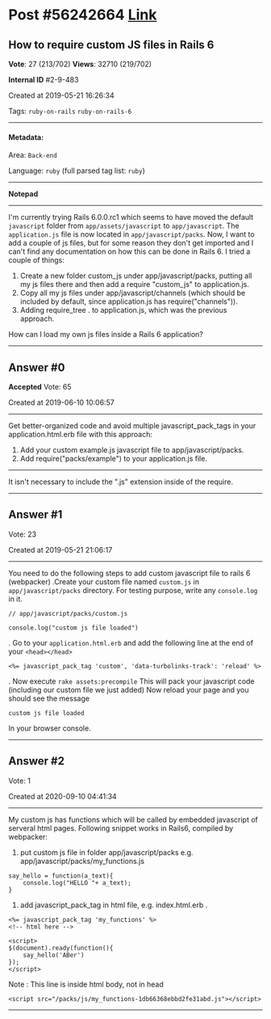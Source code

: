 
# Post \#56242664 [Link](https://stackoverflow.com/questions/56242664/)

## How to require custom JS files in Rails 6

**Vote**: 27 (213/702) **Views**: 32710 (219/702) 

**Internal ID** \#2-9-483

Created at 2019-05-21 16:26:34

Tags: `ruby-on-rails` `ruby-on-rails-6`

----------

#### Metadata:

Area: `Back-end`

Language: `ruby` (full parsed tag list: `ruby`)

----------

**Notepad**


----------

I'm currently trying Rails 6.0.0.rc1 which seems to have moved the default `javascript` folder from `app/assets/javascript` to `app/javascript`. The `application.js` file is now located in `app/javascript/packs`. Now, I want to add a couple of js files, but for some reason they don't get imported and I can't find any documentation on how this can be done in Rails 6. I tried a couple of things:


1. Create a new folder custom_js under app/javascript/packs, putting all my js files there and then add a require "custom_js" to application.js.
2. Copy all my js files under app/javascript/channels (which should be included by default, since application.js has require("channels")).
3. Adding require_tree . to application.js, which was the previous approach.



How can I load my own js files inside a Rails 6 application?


----------
        
## Answer \#0

**Accepted** Vote: 65

Created at 2019-06-10 10:06:57

------------

Get better-organized code and avoid multiple javascript_pack_tags in your application.html.erb file with this approach:


1. Add your custom example.js javascript file to app/javascript/packs.
2. Add require("packs/example") to your application.js file.




---





It isn't necessary to include the ".js" extension inside of the require.


------------
    
    
## Answer \#1

 Vote: 23

Created at 2019-05-21 21:06:17

------------

You need to do the following steps to add custom javascript file to rails 6 (webpacker)
.Create your custom file named `custom.js` in `app/javascript/packs` directory.
For testing purpose, write any `console.log` in it.
```
// app/javascript/packs/custom.js

console.log("custom js file loaded")
```

. Go to your `application.html.erb` and add the following line at the end of your `<head></head>`
```
<%= javascript_pack_tag 'custom', 'data-turbolinks-track': 'reload' %>
```

. Now execute `rake assets:precompile`
This will pack your javascript code (including our custom file we just added)
Now reload your page and you should see the message
```
custom js file loaded
```

In your browser console.


------------
    
    
## Answer \#2

 Vote: 1

Created at 2020-09-10 04:41:34

------------

My custom js has functions which will be called by embedded javascript of serveral html pages. Following snippet works in Rails6, compiled by webpacker:

1. put custom js file in folder app/javascript/packs e.g. app/javascript/packs/my_functions.js


```
say_hello = function(a_text){ 
    console.log("HELLO "+ a_text);  
}
```



1. add javascript_pack_tag in html file, e.g. index.html.erb .


```
<%= javascript_pack_tag 'my_functions' %>
<!-- html here -->

<script>
$(document).ready(function(){
    say_hello('ABer')
});
</script>
```


Note : This line is inside html body, not in head
```
<script src="/packs/js/my_functions-1db66368ebbd2fe31abd.js"></script>
```




------------
    
    